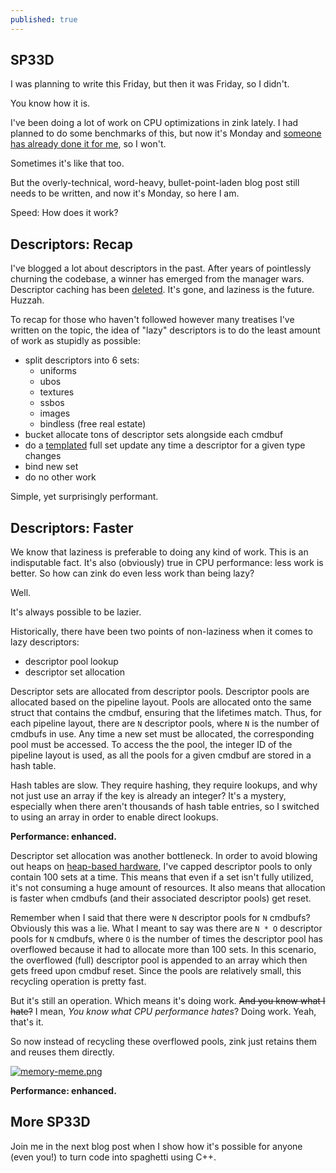```yaml
---
published: true
---
```

## SP33D

I was planning to write this Friday, but then it was Friday, so I didn't.

You know how it is.

I've been doing a lot of work on CPU optimizations in zink lately. I had planned to do some benchmarks of this, but now it's Monday and [someone has already done it for me](https://www.phoronix.com/review/zink-radeon-august2022), so I won't.

Sometimes it's like that too.

But the overly-technical, word-heavy, bullet-point-laden blog post still needs to be written, and now it's Monday, so here I am.

Speed: How does it work?

## Descriptors: Recap

I've blogged a lot about descriptors in the past. After years of pointlessly churning the codebase, a winner has emerged from the manager wars. Descriptor caching has been [deleted](https://gitlab.freedesktop.org/mesa/mesa/-/merge_requests/18051). It's gone, and laziness is the future. Huzzah.

To recap for those who haven't followed however many treatises I've written on the topic, the idea of "lazy" descriptors is to do the least amount of work as stupidly as possible:
* split descriptors into 6 sets:
  * uniforms
  * ubos
  * textures
  * ssbos
  * images
  * bindless (free real estate)
* bucket allocate tons of descriptor sets alongside each cmdbuf
* do a [templated](https://registry.khronos.org/vulkan/specs/1.3-extensions/man/html/VK_KHR_descriptor_update_template.html) full set update any time a descriptor for a given type changes
* bind new set
* do no other work

Simple, yet surprisingly performant.

## Descriptors: Faster
We know that laziness is preferable to doing any kind of work. This is an indisputable fact. It's also (obviously) true in CPU performance: less work is better. So how can zink do even less work than being lazy?

Well.

It's always possible to be lazier.

Historically, there have been two points of non-laziness when it comes to lazy descriptors:
* descriptor pool lookup
* descriptor set allocation

Descriptor sets are allocated from descriptor pools. Descriptor pools are allocated based on the pipeline layout. Pools are allocated onto the same struct that contains the cmdbuf, ensuring that the lifetimes match. Thus, for each pipeline layout, there are `N` descriptor pools, where `N` is the number of cmdbufs in use. Any time a new set must be allocated, the corresponding pool must be accessed. To access the the pool, the integer ID of the pipeline layout is used, as all the pools for a given cmdbuf are stored in a hash table.

Hash tables are slow. They require hashing, they require lookups, and why not just use an array if the key is already an integer? It's a mystery, especially when there aren't thousands of hash table entries, so I switched to using an array in order to enable direct lookups.

**Performance: enhanced.**

Descriptor set allocation was another bottleneck. In order to avoid blowing out heaps on [heap-based hardware](https://www.jlekstrand.net/jason/blog/2022/08/descriptors-are-hard/), I've capped descriptor pools to only contain 100 sets at a time. This means that even if a set isn't fully utilized, it's not consuming a huge amount of resources. It also means that allocation is faster when cmdbufs (and their associated descriptor pools) get reset.

Remember when I said that there were `N` descriptor pools for `N` cmdbufs? Obviously this was a lie. What I meant to say was there are `N * O` descriptor pools for `N` cmdbufs, where `O` is the number of times the descriptor pool has overflowed because it had to allocate more than 100 sets. In this scenario, the overflowed (full) descriptor pool is appended to an array which then gets freed upon cmdbuf reset. Since the pools are relatively small, this recycling operation is pretty fast.

But it's still an operation. Which means it's doing work. ~~And you know what I hate?~~ I mean, *You know what CPU performance hates*? Doing work. Yeah, that's it.

So now instead of recycling these overflowed pools, zink just retains them and reuses them directly.

[![memory-meme.png]({{site.url}}/assets/memory-meme.png)]({{site.url}}/assets/memory-meme.png)

**Performance: enhanced.**

## More SP33D
Join me in the next blog post when I show how it's possible for anyone (even you!) to turn code into spaghetti using C++.
